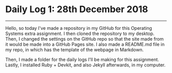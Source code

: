 # Daily Log 1: 28th December 2018
-----

Hello, so today I've made a repository in my GitHub for this Operating Systems extra assignment. I then cloned the repository to my desktop. Then, I changed the settings on the GitHub repo so that the site made from it would be made into a GitHub Pages site. I also made a README.md file in my repo, in which has the template of the webpage in Markdown.

Then, I made a folder for the daily logs I'll be making for this assignment. Lastly, I installed Ruby + Devkit, and also Jekyll afterwards, in my computer.
